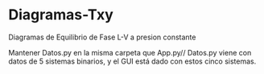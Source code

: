 # Diagramas-Txy
Diagramas de Equilibrio de Fase L-V a presion constante

Mantener Datos.py en la misma carpeta que App.py//
Datos.py viene con datos de 5 sistemas binarios, y el GUI está dado con estos cinco sistemas.
